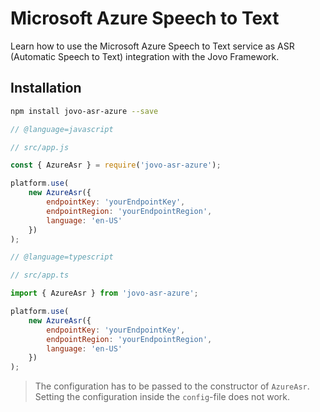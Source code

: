 # Microsoft Azure Speech to Text

Learn how to use the Microsoft Azure Speech to Text service as ASR (Automatic Speech to Text) integration with the Jovo Framework.

## Installation

```sh
npm install jovo-asr-azure --save
```

```javascript
// @language=javascript

// src/app.js

const { AzureAsr } = require('jovo-asr-azure');

platform.use(
	new AzureAsr({
		endpointKey: 'yourEndpointKey',
		endpointRegion: 'yourEndpointRegion',
		language: 'en-US'
	})
);

// @language=typescript

// src/app.ts

import { AzureAsr } from 'jovo-asr-azure';

platform.use(
	new AzureAsr({
		endpointKey: 'yourEndpointKey',
		endpointRegion: 'yourEndpointRegion',
		language: 'en-US'
	})
);
```

> The configuration has to be passed to the constructor of `AzureAsr`. Setting the configuration inside the `config`-file does not work.

<!--[metadata]: {"description": "Learn how to use the Microsoft Azure Speech to Text service as ASR (Automatic Speech to Text) integration with the Jovo Framework.",
"route": "asr/azure" }-->
